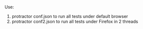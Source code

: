 Use:
1) protractor conf.json 
to run all tests under default browser
2) protractor conf2.json
to run all tests under Firefox in 2 threads 

